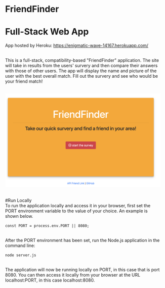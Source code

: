 # FriendFinder

# Full-Stack Web App

App hosted by Heroku: https://enigmatic-wave-14167.herokuapp.com/

<br>
This is a full-stack, compatibility-based "FriendFinder" application. The site will take in results from the users' survery and then compare their answers with those of other users. The app will display the name and picture of the user with the best overall match. Fill out the survery and see who would be your friend match!
<br><br>

![FriendFinder](./public/friendfinder.png)

<br>
#Run Locally
<br>
To run the application locally and access it in your browser, first set the PORT environment variable to the value of your choice. An example is shown below.

```
const PORT = process.env.PORT || 8080;
```
<br>
After the PORT environment has been set, run the Node.js application in the command line:

```
node server.js
```
<br>
The application will now be running locally on PORT, in this case that is port 8080. You can then access it locally from your browser at the URL localhost:PORT, in this case localhost:8080.





